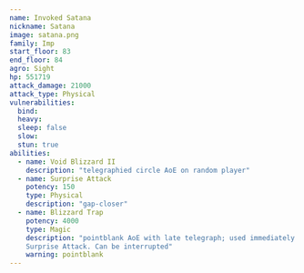```yaml
---
name: Invoked Satana
nickname: Satana
image: satana.png
family: Imp
start_floor: 83
end_floor: 84
agro: Sight
hp: 551719
attack_damage: 21000
attack_type: Physical
vulnerabilities:
  bind: 
  heavy: 
  sleep: false
  slow: 
  stun: true
abilities:
  - name: Void Blizzard II
    description: "telegraphied circle AoE on random player"
  - name: Surprise Attack
    potency: 150
    type: Physical
    description: "gap-closer"
  - name: Blizzard Trap
    potency: 4000
    type: Magic
    description: "pointblank AoE with late telegraph; used immediately after
    Surprise Attack. Can be interrupted"
    warning: pointblank
---
```

